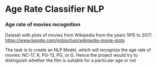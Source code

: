 # Age Rate Classifier NLP

### Age rate of movies recognition
Dataset with plots of movies from Wikipedia from the years 1915 to 2017: 
https://www.kaggle.com/jrobischon/wikipedia-movie-plots 

The task is to create an NLP Model, which will recognize the age rate of movies: 
NC-17, R, PG-13, PG, or G. Hence the project would try to distinguish
whether the film is suitable for a particular age or not


